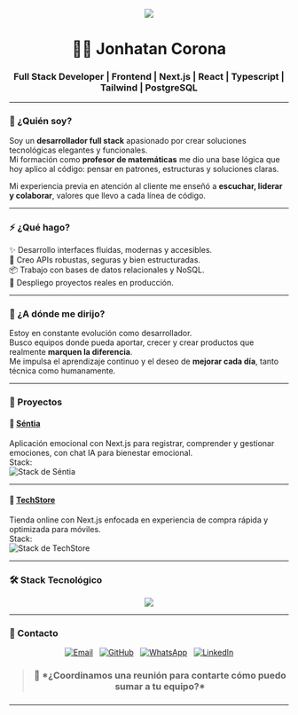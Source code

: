 <p align="center">
  <a href="https://komarev.com/ghpvc/?username=JonhatanCorona&label=VISITAS+AL+PERFIL&color=00FEEF&style=flat-square" alt="Visitas al perfil">
    <img src="https://komarev.com/ghpvc/?username=JonhatanCorona&label=VISITAS+AL+PERFIL&color=00FEEF&style=flat-square" />
  </a>
</p>

<h1 align="center">🧑‍💻 Jonhatan Corona</h1>
<h3 align="center">Full Stack Developer | Frontend | Next.js | React | Typescript | Tailwind | PostgreSQL </h3>

---

### 👤 ¿Quién soy?

Soy un **desarrollador full stack** apasionado por crear soluciones tecnológicas elegantes y funcionales.  
Mi formación como **profesor de matemáticas** me dio una base lógica que hoy aplico al código: pensar en patrones, estructuras y soluciones claras.

Mi experiencia previa en atención al cliente me enseñó a **escuchar, liderar y colaborar**, valores que llevo a cada línea de código.

---

### ⚡ ¿Qué hago?

✨ Desarrollo interfaces fluidas, modernas y accesibles.  
🔧 Creo APIs robustas, seguras y bien estructuradas.  
📦 Trabajo con bases de datos relacionales y NoSQL.  
🚀 Despliego proyectos reales en producción.

---

### 🎯 ¿A dónde me dirijo?

Estoy en constante evolución como desarrollador.  
Busco equipos donde pueda aportar, crecer y crear productos que realmente **marquen la diferencia**.  
Me impulsa el aprendizaje continuo y el deseo de **mejorar cada día**, tanto técnica como humanamente.

---

### 🚀 Proyectos

#### 🧠 [Séntia](https://front-pf-2025-1t99.vercel.app)  
Aplicación emocional con Next.js para registrar, comprender y gestionar emociones, con chat IA para bienestar emocional.  
Stack:  
<img src="https://skillicons.dev/icons?i=nextjs,react,ts,tailwind,framermotion,recharts,nodejs,express,postgres,prisma,stripe" alt="Stack de Séntia" />

---

#### 🛒 [TechStore](https://tech-store-lemon-seven.vercel.app/)  
Tienda online con Next.js enfocada en experiencia de compra rápida y optimizada para móviles.  
Stack:  
<img src="https://skillicons.dev/icons?i=nextjs,react,ts,tailwind" alt="Stack de TechStore" />

---

### 🛠️ Stack Tecnológico

<p align="center">
  <a href="https://skillicons.dev"><img src="https://skillicons.dev/icons?i=react,nextjs,ts,tailwind,nodejs,postgres,mongodb,vercel,git,github" /></a>
</p>

---

### 🤝 Contacto

<p align="center">
  <a href="mailto:coronajonhatan@gmail.com"><img src="https://img.shields.io/badge/Gmail-D14836?style=for-the-badge&logo=gmail&logoColor=white" alt="Email"></a>
  &nbsp;
  <a href="https://github.com/JonhatanCorona"><img src="https://img.shields.io/badge/GitHub-181717?style=for-the-badge&logo=github&logoColor=white" alt="GitHub"></a>
  &nbsp;
  <a href="https://wa.me/573181852774"><img src="https://img.shields.io/badge/WhatsApp-25D366?style=for-the-badge&logo=whatsapp&logoColor=white" alt="WhatsApp"></a>
  &nbsp;
  <a href="https://www.linkedin.com/in/jonhatan-corona"><img src="https://img.shields.io/badge/LinkedIn-0A66C2?style=for-the-badge&logo=linkedin&logoColor=white" alt="LinkedIn"></a>
</p>

> <h3 align="center">💬 *¿Coordinamos una reunión para contarte cómo puedo sumar a tu equipo?*<h3>

---

